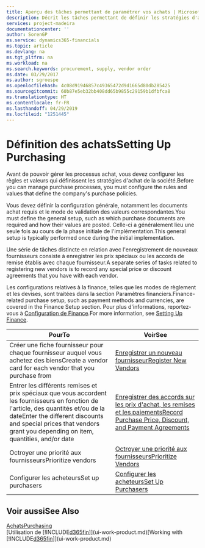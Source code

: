 ```yaml
---
title: Aperçu des tâches permettant de paramétrer vos achats | Microsoft Docs
description: Décrit les tâches permettant de définir les stratégies d'approvisionnement de votre société et de déterminer vos processus d'achat.
services: project-madeira
documentationcenter: ''
author: SorenGP
ms.service: dynamics365-financials
ms.topic: article
ms.devlang: na
ms.tgt_pltfrm: na
ms.workload: na
ms.search.keywords: procurement, supply, vendor order
ms.date: 03/29/2017
ms.author: sgroespe
ms.openlocfilehash: 4c08d91946857c49365472d9d1665d80db285425
ms.sourcegitcommit: 60b87e5eb32bb408dd65b9855c29159b1dfbfca8
ms.translationtype: HT
ms.contentlocale: fr-FR
ms.lasthandoff: 04/29/2019
ms.locfileid: "1251445"
---
```

# <a name="setting-up-purchasing"></a><span data-ttu-id="d0776-103">Définition des achats</span><span class="sxs-lookup"><span data-stu-id="d0776-103">Setting Up Purchasing</span></span>
<span data-ttu-id="d0776-104">Avant de pouvoir gérer les processus achat, vous devez configurer les règles et valeurs qui définissent les stratégies d'achat de la société.</span><span class="sxs-lookup"><span data-stu-id="d0776-104">Before you can manage purchase processes, you must configure the rules and values that define the company's purchase policies.</span></span>

<span data-ttu-id="d0776-105">Vous devez définir la configuration générale, notamment les documents achat requis et le mode de validation des valeurs correspondantes.</span><span class="sxs-lookup"><span data-stu-id="d0776-105">You must define the general setup, such as which purchase documents are required and how their values are posted.</span></span> <span data-ttu-id="d0776-106">Celle-ci a généralement lieu une seule fois au cours de la phase initiale de l'implémentation.</span><span class="sxs-lookup"><span data-stu-id="d0776-106">This general setup is typically performed once during the initial implementation.</span></span>

<span data-ttu-id="d0776-107">Une série de tâches distincte en relation avec l'enregistrement de nouveaux fournisseurs consiste à enregistrer les prix spéciaux ou les accords de remise établis avec chaque fournisseur.</span><span class="sxs-lookup"><span data-stu-id="d0776-107">A separate series of tasks related to registering new vendors is to record any special price or discount agreements that you have with each vendor.</span></span>

<span data-ttu-id="d0776-108">Les configurations relatives à la finance, telles que les modes de règlement et les devises, sont traitées dans la section Paramètres financiers.</span><span class="sxs-lookup"><span data-stu-id="d0776-108">Finance-related purchase setup, such as payment methods and currencies, are covered in the Finance Setup section.</span></span> <span data-ttu-id="d0776-109">Pour plus d'informations, reportez-vous à [Configuration de Finance](finance-setup-finance.md).</span><span class="sxs-lookup"><span data-stu-id="d0776-109">For more information, see [Setting Up Finance](finance-setup-finance.md).</span></span>

| <span data-ttu-id="d0776-110">Pour</span><span class="sxs-lookup"><span data-stu-id="d0776-110">To</span></span> | <span data-ttu-id="d0776-111">Voir</span><span class="sxs-lookup"><span data-stu-id="d0776-111">See</span></span> |
| --- | --- |
| <span data-ttu-id="d0776-112">Créer une fiche fournisseur pour chaque fournisseur auquel vous achetez des biens</span><span class="sxs-lookup"><span data-stu-id="d0776-112">Create a vendor card for each vendor that you purchase from</span></span>|[<span data-ttu-id="d0776-113">Enregistrer un nouveau fournisseur</span><span class="sxs-lookup"><span data-stu-id="d0776-113">Register New Vendors</span></span>](purchasing-how-register-new-vendors.md) |
| <span data-ttu-id="d0776-114">Entrer les différents remises et prix spéciaux que vous accordent les fournisseurs en fonction de l'article, des quantités et/ou de la date</span><span class="sxs-lookup"><span data-stu-id="d0776-114">Enter the different discounts and special prices that vendors grant you depending on item, quantities, and/or date</span></span> |[<span data-ttu-id="d0776-115">Enregistrer des accords sur les prix d'achat, les remises et les paiements</span><span class="sxs-lookup"><span data-stu-id="d0776-115">Record Purchase Price, Discount, and Payment Agreements</span></span>](purchasing-how-record-purchase-price-discount-payment-agreements.md) |
| <span data-ttu-id="d0776-116">Octroyer une priorité aux fournisseurs</span><span class="sxs-lookup"><span data-stu-id="d0776-116">Prioritize vendors</span></span> |[<span data-ttu-id="d0776-117">Octroyer une priorité aux fournisseurs</span><span class="sxs-lookup"><span data-stu-id="d0776-117">Prioritize Vendors</span></span>](purchasing-how-prioritize-vendors.md) |
| <span data-ttu-id="d0776-118">Configurer les acheteurs</span><span class="sxs-lookup"><span data-stu-id="d0776-118">Set up purchasers</span></span> |[<span data-ttu-id="d0776-119">Configurer les acheteurs</span><span class="sxs-lookup"><span data-stu-id="d0776-119">Set Up Purchasers</span></span>](purchasing-how-setup-purchasers.md) |

## <a name="see-also"></a><span data-ttu-id="d0776-120">Voir aussi</span><span class="sxs-lookup"><span data-stu-id="d0776-120">See Also</span></span>
[<span data-ttu-id="d0776-121">Achats</span><span class="sxs-lookup"><span data-stu-id="d0776-121">Purchasing</span></span>](purchasing-manage-purchasing.md)  
<span data-ttu-id="d0776-122">[Utilisation de [!INCLUDE[d365fin](includes/d365fin_md.md)]](ui-work-product.md)</span><span class="sxs-lookup"><span data-stu-id="d0776-122">[Working with [!INCLUDE[d365fin](includes/d365fin_md.md)]](ui-work-product.md)</span></span>
